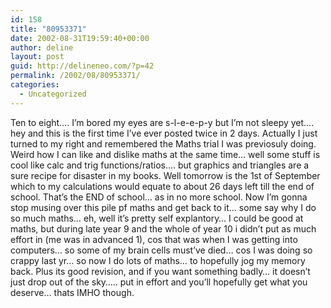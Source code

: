 ```yaml
---
id: 158
title: "80953371"
date: 2002-08-31T19:59:40+00:00
author: deline
layout: post
guid: http://delineneo.com/?p=42
permalink: /2002/08/80953371/
categories:
  - Uncategorized
---
```

Ten to eight&#8230;. I&#8217;m bored my eyes are s-l-e-e-p-y but I&#8217;m not sleepy yet&#8230;. hey and this is the first time I&#8217;ve ever posted twice in 2 days. Actually I just turned to my right and remembered the Maths trial I was previosuly doing. Weird how I can like and dislike maths at the same time&#8230; well some stuff is cool like calc and trig functions/ratios&#8230;. but graphics and triangles are a sure recipe for disaster in my books. Well tomorrow is the 1st of September which to my calculations would equate to about 26 days left till the end of school. That&#8217;s the END of school&#8230; as in no more school. Now I&#8217;m gonna stop musing over this pile pf maths and get back to it&#8230; some say why I do so much maths&#8230; eh, well it&#8217;s pretty self explantory&#8230; I could be good at maths, but during late year 9 and the whole of year 10 i didn&#8217;t put as much effort in (me was in advanced 1), cos that was when I was getting into computers&#8230; so some of my brain cells must&#8217;ve died&#8230; cos I was doing so crappy last yr&#8230; so now I do lots of maths&#8230; to hopefully jog my memory back. Plus its good revision, and if you want something badly&#8230; it doesn&#8217;t just drop out of the sky&#8230;.. put in effort and you&#8217;ll hopefully get what you deserve&#8230; thats IMHO though.